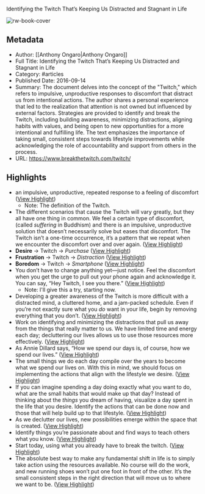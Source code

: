 Identifying the Twitch That’s Keeping Us Distracted and Stagnant in Life

![rw-book-cover](https://www.breakthetwitch.com/wp-content/uploads/2016/09/thetwitch-1.jpg)

## Metadata
- Author: [[Anthony Ongaro|Anthony Ongaro]]
- Full Title: Identifying the Twitch That’s Keeping Us Distracted and Stagnant in Life
- Category: #articles
- Published Date: 2016-09-14
- Summary: The document delves into the concept of the "Twitch," which refers to impulsive, unproductive responses to discomfort that distract us from intentional actions. The author shares a personal experience that led to the realization that attention is not owned but influenced by external factors. Strategies are provided to identify and break the Twitch, including building awareness, minimizing distractions, aligning habits with values, and being open to new opportunities for a more intentional and fulfilling life. The text emphasizes the importance of taking small, consistent steps towards lifestyle improvements while acknowledging the role of accountability and support from others in the process.
- URL: https://www.breakthetwitch.com/twitch/

## Highlights
- an impulsive, unproductive, repeated response to a feeling of discomfort ([View Highlight](https://read.readwise.io/read/01hx6q8408vfpyy0bwpbcbmc8z))
    - Note: The definition of the Twitch.
- The different scenarios that cause the Twitch will vary greatly, but they all have one thing in common. We feel a certain type of discomfort, (called *suffering* in Buddhism) and there is an impulsive, unproductive solution that doesn’t necessarily solve but eases that discomfort. The Twitch isn’t a one-time occurrence, it’s a pattern that we repeat when we encounter the discomfort over and over again. ([View Highlight](https://read.readwise.io/read/01hx6q9eyf7vgqa9ddknnh86ts))
- **Desire** → Twitch → *Purchase* ([View Highlight](https://read.readwise.io/read/01hx6qa3fvczd8m9myd1y79kdj))
- **Frustration** → Twitch → *Distraction* ([View Highlight](https://read.readwise.io/read/01hx6qa952fj4wh5d4qj26ayx2))
- **Boredom** → Twitch → *Smartphone* ([View Highlight](https://read.readwise.io/read/01hx6qae7ke5217qkf2b23yg6k))
- You don’t have to change anything yet—just notice. Feel the discomfort when you get the urge to pull out your phone again and acknowledge it. You can say, “Hey Twitch, I see you there.” ([View Highlight](https://read.readwise.io/read/01hx6qhyrz3qj7qrgwam6tsn12))
    - Note: I'll give this a try, starting now.
- Developing a greater awareness of the Twitch is more difficult with a distracted mind, a cluttered home, and a jam-packed schedule. Even if you’re not exactly sure what you *do* want in your life, begin by removing everything that you don’t. ([View Highlight](https://read.readwise.io/read/01hx6qm3j06p323q51yeq2t14a))
- Work on identifying and minimizing the distractions that pull us away from the things that really matter to us. We have limited time and energy each day; decluttering our lives allows us to use those resources more effectively. ([View Highlight](https://read.readwise.io/read/01hx6qqqrjb89qe93req9bb1r5))
- As Annie Dillard says, “How we spend our days is, of course, how we spend our lives.” ([View Highlight](https://read.readwise.io/read/01hx6qs6gs08rn2b2njgwqhc5t))
- The small things we do each day compile over the years to become what we spend our lives on. With this in mind, we should focus on implementing the actions that align with the lifestyle we desire. ([View Highlight](https://read.readwise.io/read/01hx6qskxcr531kcg9qbsh0xeq))
- If you can imagine spending a day doing exactly what you want to do, what are the small habits that would make up that day? Instead of thinking about the *things* you dream of having, visualize a day spent in the life that you desire. Identify the actions that can be done now and those that will help build up to that lifestyle. ([View Highlight](https://read.readwise.io/read/01hx6qvj0qr1br3mnhxab5dj57))
- As we declutter our lives, new possibilities emerge within the space that is created. ([View Highlight](https://read.readwise.io/read/01hx6qwjhmzx6b78dcgb7vmm0b))
- Identify things you’re passionate about and find ways to teach others what you know. ([View Highlight](https://read.readwise.io/read/01hx6qy16194pc4jyk4jbzrkwf))
- Start today, using what you already have to break the twitch. ([View Highlight](https://read.readwise.io/read/01hx6r1j099kpz3wya7ve0ngw1))
- The absolute best way to make any fundamental shift in life is to simply take action using the resources available. No course will do the work, and new running shoes won’t put one foot in front of the other. It’s the small consistent steps in the right direction that will move us to where we want to be. ([View Highlight](https://read.readwise.io/read/01hx6r2c02cw47hd9hs2gk7z8r))
